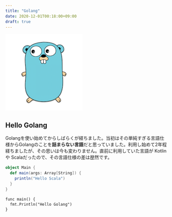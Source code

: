 ```yaml
---
title: "Golang"
date: 2020-12-01T00:18:00+09:00
draft: true
---
```


![This is a image](/posts/program/golang/golang.png)

## Hello Golang
Golangを使い始めてからしばらくが経ちました。当初はその単純すぎる言語仕様からGolangのことを**詰まらない言語**だと思っていました。利用し始めて2年程経ちましたが、その思いは今も変わりません。直前に利用していた言語が Kotlinや Scalaだったので、その言語仕様の差は歴然です。

```scala
object Main {
  def main(args: Array[String]) {
    println("Hello Scala")
  }
}
```

```golang
func main() {
  fmt.Println("Hello Golang")
}
```
